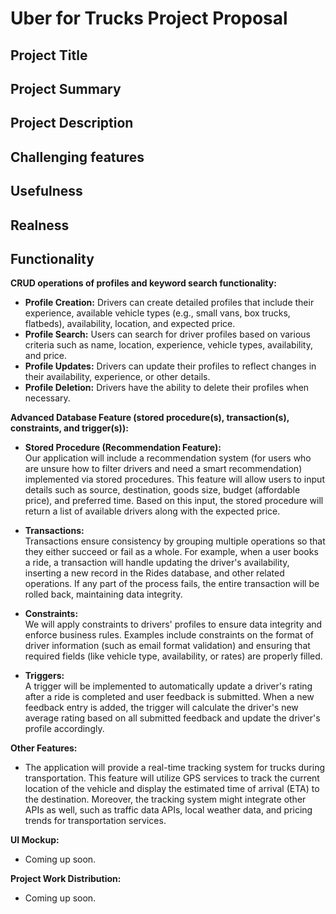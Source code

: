 # Uber for Trucks Project Proposal

## Project Title

## Project Summary

## Project Description

## Challenging features

## Usefulness

## Realness

## Functionality

**CRUD operations of profiles and keyword search functionality:**

- **Profile Creation:** Drivers can create detailed profiles that include their experience, available vehicle types (e.g., small vans, box trucks, flatbeds), availability, location, and expected price.
- **Profile Search:** Users can search for driver profiles based on various criteria such as name, location, experience, vehicle types, availability, and price.
- **Profile Updates:** Drivers can update their profiles to reflect changes in their availability, experience, or other details.
- **Profile Deletion:** Drivers have the ability to delete their profiles when necessary.

**Advanced Database Feature (stored procedure(s), transaction(s), constraints, and trigger(s)):**

- **Stored Procedure (Recommendation Feature):**  
  Our application will include a recommendation system (for users who are unsure how to filter drivers and need a smart recommendation) implemented via stored procedures. This feature will allow users to input details such as source, destination, goods size, budget (affordable price), and preferred time. Based on this input, the stored procedure will return a list of available drivers along with the expected price.

- **Transactions:**  
  Transactions ensure consistency by grouping multiple operations so that they either succeed or fail as a whole. For example, when a user books a ride, a transaction will handle updating the driver's availability, inserting a new record in the Rides database, and other related operations. If any part of the process fails, the entire transaction will be rolled back, maintaining data integrity.

- **Constraints:**  
  We will apply constraints to drivers' profiles to ensure data integrity and enforce business rules. Examples include constraints on the format of driver information (such as email format validation) and ensuring that required fields (like vehicle type, availability, or rates) are properly filled.

- **Triggers:**  
  A trigger will be implemented to automatically update a driver's rating after a ride is completed and user feedback is submitted. When a new feedback entry is added, the trigger will calculate the driver's new average rating based on all submitted feedback and update the driver's profile accordingly.

**Other Features:**

- The application will provide a real-time tracking system for trucks during transportation. This feature will utilize GPS services to track the current location of the vehicle and display the estimated time of arrival (ETA) to the destination. Moreover, the tracking system might integrate other APIs as well, such as traffic data APIs, local weather data, and pricing trends for transportation services.

**UI Mockup:**

- Coming up soon.

**Project Work Distribution:**

- Coming up soon.
